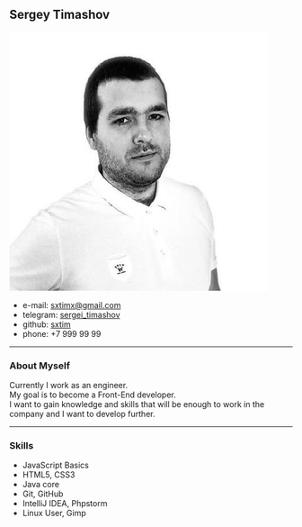 Sergey Timashov
----------------

![](assets/img/avatar.jpg)

- e-mail: [sxtimx@gmail.com](mailto:sxtimx@gmial.com)
- telegram: [sergei_timashov](https://t.me/sergei_timashov)
- github: [sxtim](https://github.com/sxtim)
- phone: +7 999 99 99

---

### About Myself

Currently I work as an engineer.  
My goal is to become a Front-End developer.  
I want to gain knowledge and skills that will be enough to work in the company and I want to develop further.

---

### Skills
- JavaScript Basics
- HTML5, CSS3
- Java core
- Git, GitHub
- IntelliJ IDEA, Phpstorm
- Linux User, Gimp
